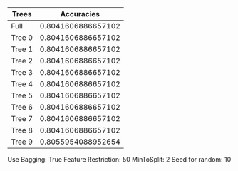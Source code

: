 |          Trees          |        Accuracies       |
|-------------------------|-------------------------|
|           Full          |    0.8041606886657102   |
|          Tree 0         |    0.8041606886657102   |
|          Tree 1         |    0.8041606886657102   |
|          Tree 2         |    0.8041606886657102   |
|          Tree 3         |    0.8041606886657102   |
|          Tree 4         |    0.8041606886657102   |
|          Tree 5         |    0.8041606886657102   |
|          Tree 6         |    0.8041606886657102   |
|          Tree 7         |    0.8041606886657102   |
|          Tree 8         |    0.8041606886657102   |
|          Tree 9         |    0.8055954088952654   |

Use Bagging: True
Feature Restriction: 50
MinToSplit: 2
Seed for random: 10